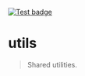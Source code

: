 [![Test badge](https://github.com/wog-js/utils/actions/workflows/test.yml/badge.svg)](https://github.com/wog-js/utils/actions/workflows/test.yml)

# utils

> Shared utilities.
